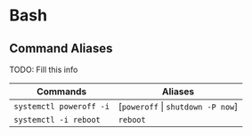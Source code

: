 # Bash

## Command Aliases

TODO: Fill this info

| Commands                | Aliases                           |
| ----------------------- | --------------------------------- |
| `systemctl poweroff -i` | [`poweroff` \| `shutdown -P now`] |
| `systemctl -i reboot`   | `reboot`                          |
